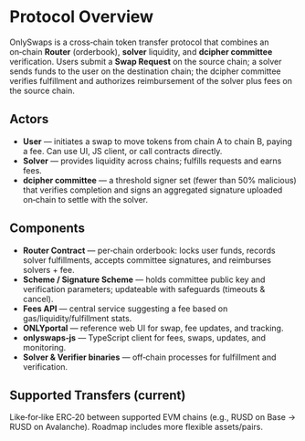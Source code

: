 # Protocol Overview

OnlySwaps is a cross‑chain token transfer protocol that combines an on‑chain **Router** (orderbook), **solver** liquidity, and **dcipher committee** verification. Users submit a **Swap Request** on the source chain; a solver sends funds to the user on the destination chain; the dcipher committee verifies fulfillment and authorizes reimbursement of the solver plus fees on the source chain.

## Actors

- **User** — initiates a swap to move tokens from chain A to chain B, paying a fee. Can use UI, JS client, or call contracts directly.
- **Solver** — provides liquidity across chains; fulfills requests and earns fees.
- **dcipher committee** — a threshold signer set (fewer than 50% malicious) that verifies completion and signs an aggregated signature uploaded on‑chain to settle with the solver.

## Components

- **Router Contract** — per‑chain orderbook: locks user funds, records solver fulfillments, accepts committee signatures, and reimburses solvers + fee.
- **Scheme / Signature Scheme** — holds committee public key and verification parameters; updateable with safeguards (timeouts & cancel).
- **Fees API** — central service suggesting a fee based on gas/liquidity/fulfillment stats.
- **ONLYportal** — reference web UI for swap, fee updates, and tracking.
- **onlyswaps‑js** — TypeScript client for fees, swaps, updates, and monitoring.
- **Solver & Verifier binaries** — off‑chain processes for fulfillment and verification.

## Supported Transfers (current)
Like‑for‑like ERC‑20 between supported EVM chains (e.g., RUSD on Base → RUSD on Avalanche). Roadmap includes more flexible assets/pairs.
